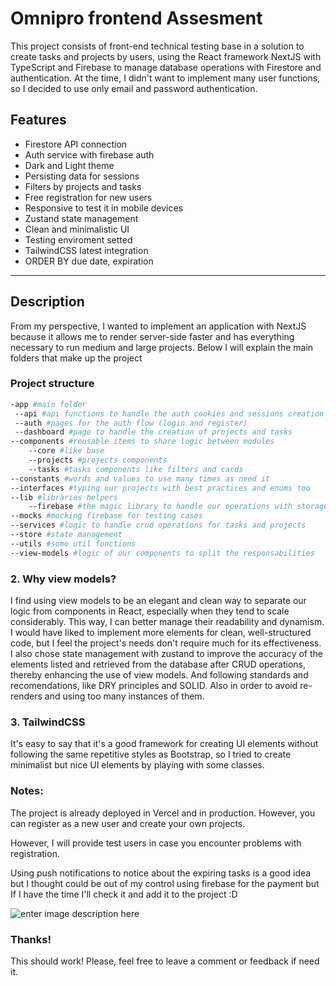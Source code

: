 # Omnipro frontend Assesment

This project consists of front-end technical testing base in a solution to create tasks and projects by users, using the React framework NextJS with TypeScript and Firebase to manage database operations with Firestore and authentication. At the time, I didn't want to implement many user functions, so I decided to use only email and password authentication.

## Features

- Firestore API connection
- Auth service with firebase auth
- Dark and Light theme
- Persisting data for sessions
- Filters by projects and tasks
- Free registration for new users
- Responsive to test it in mobile devices
- Zustand state management
- Clean and minimalistic UI
- Testing enviroment setted
- TailwindCSS latest integration
- ORDER BY due date, expiration

---

## Description

From my perspective, I wanted to implement an application with NextJS because it allows me to render server-side faster and has everything necessary to run medium and large projects. Below I will explain the main folders that make up the project

### Project structure

```bash
-app #main folder
 --api #api functions to handle the auth cookies and sessions creation
 --auth #pages for the auth flow (login and register)
 --dashboard #page to handle the creation of projects and tasks
--components #reusable items to share logic between modules
	--core #like base
	--projects #projects components
	--tasks #tasks components like filters and cards
--constants #words and values to use many times as need it
--interfaces #typing our projects with best practices and enums too
--lib #libraries helpers
	--firebase #the magic library to handle our operations with storage and auth
--mocks #mocking firebase for testing cases
--services #logic to handle crud operations for tasks and projects
--store #state management
--utils #some util functions
--view-models #logic of our components to split the responsabilities
```

### 2. Why view models?

I find using view models to be an elegant and clean way to separate our logic from components in React, especially when they tend to scale considerably.
This way, I can better manage their readability and dynamism. I would have liked to implement more elements for clean, well-structured code, but I feel the project's needs don't require much for its effectiveness.
I also chose state management with zustand to improve the accuracy of the elements listed and retrieved from the database after CRUD operations, thereby enhancing the use of view models. And following standards and recomendations, like DRY principles and SOLID.
Also in order to avoid re-renders and using too many instances of them.

### 3. TailwindCSS

It's easy to say that it's a good framework for creating UI elements without following the same repetitive styles as Bootstrap, so I tried to create minimalist but nice UI elements by playing with some classes.

### Notes:

The project is already deployed in Vercel and in production. However, you can register as a new user and create your own projects.

However, I will provide test users in case you encounter problems with registration.

Using push notifications to notice about the expiring tasks is a good idea but I thought could be out of my control using firebase for the payment but If I have the time I'll check it and add it to the project :D

![enter image description here](https://i.imgur.com/8dW8R7Y.png)

### Thanks!

This should work!
Please, feel free to leave a comment or feedback if need it.
